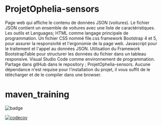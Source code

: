 # ProjetOphelia-sensors
Page web qui affiche le contenu de données JSON (voitures).
Le fichier JSON contient un ensemble de voitures avec une liste de caractéristiques.
Les outils et Languages;
HTML comme langage principale de programmation.
Un fichier CSS nommé file.css
framework Bootstrap 4 et 5, pour assurer la responsivité et l'ergonomie de la page web. 
Javascript pour le traitement et l'appel au données JSON.
Utilisation du Framework BootstrapTable pour structurer les données du fichier dans un tableau responsive.
Visual Studio Code comme environnement de programmation.
Partage dans gitHub dans le repository ; ProjetOphelia-sensors.
Aucune dépendance n'est requise pour l'installation du projet, il vous suffit de le télècharger et de le compiler dans une browser.
# maven_training
![badge](https://github.com/lilamoudoudoub/maven_training/actions/workflows/build.yml/badge.svg)

[![codecov](https://codecov.io/gh/lilamoudoudoub/maven_training/branch/main/graph/badge.svg?token=OV6F6Z0WYK)](https://codecov.io/gh/lilamoudoudoub/maven_training)
